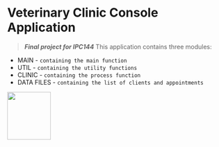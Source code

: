 # **Veterinary Clinic Console Application**
> ***Final project for IPC144***
This application contains three modules:
  - MAIN - `containing the main function`
  - UTIL - `containing the utility functions`
  - CLINIC - `containing the process function`
  - DATA FILES - `containing the list of clients and appointments`

<img src="https://upload.wikimedia.org/wikipedia/commons/1/19/C_Logo.png" alt=" " width="100" height="110">

